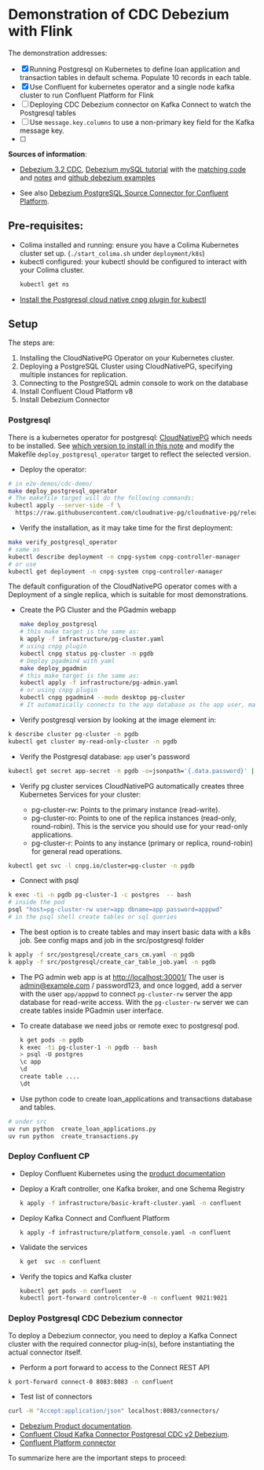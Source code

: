# Demonstration of CDC Debezium with Flink

The demonstration addresses:

* [x] Running Postgresql on Kubernetes to define loan application and transaction tables in default schema. Populate 10 records in each table.
* [x] Use Confluent for kubernetes operator and a single node kafka cluster to run Confluent Platform for Flink
* [ ] Deploying CDC Debezium connector on Kafka Connect to watch the Postgresql tables
* [ ] Use `message.key.columns` to use a non-primary key field for the Kafka message key.
* [ ] 

**Sources of information**:

* [Debezium 3.2 CDC](https://debezium.io/documentation/reference/3.2/), [Debezium mySQL tutorial](https://debezium.io/documentation/reference/3.2/tutorial.html) with the [matching code](https://github.com/jbcodeforce/db-play/tree/master/code/debezium-tutorial) and [notes](https://jbcodeforce.github.io/db-play/debezium/) and [github debezium examples](https://github.com/debezium/debezium-examples)

* See also [Debezium PostgreSQL Source Connector for Confluent Platform](https://docs.confluent.io/kafka-connectors/debezium-postgres-source/current/overview.html).

## Pre-requisites:

* Colima installed and running: ensure you have a Colima Kubernetes cluster set up. (`./start_colima.sh` under `deployment/k8s`)
* kubectl configured: your kubectl should be configured to interact with your Colima cluster.
  ```sh
  kubectl get ns
  ```
* [Install the Postgresql cloud native cnpg plugin for kubectl](https://cloudnative-pg.io/documentation/current/kubectl-plugin/)

## Setup

The steps are:

1. Installing the CloudNativePG Operator on your Kubernetes cluster.
1. Deploying a PostgreSQL Cluster using CloudNativePG, specifying multiple instances for replication.
1. Connecting to the PostgreSQL admin console to work on the database
1. Install Confluent Cloud Platform v8
1. Install Debezium Connector

### Postgresql

There is a kubernetes operator for postgresql: [CloudNativePG](https://cloudnative-pg.io/) which needs to be installed. See [which version to install in this note](https://cloudnative-pg.io/documentation/1.25/installation_upgrade/) and modify the Makefile `deploy_postgresql_operator` target to reflect the selected version.

* Deploy the operator:
```sh
# in e2e-demos/cdc-demo/
make deploy_postgresql_operator
# The makefile target will do the following commands:
kubectl apply --server-side -f \
  https://raw.githubusercontent.com/cloudnative-pg/cloudnative-pg/release-1.25/releases/cnpg-1.25.1.yaml
```

* Verify the installation, as it may take time for the first deployment: 

```sh
make verify_postgresql_operator
# same as
kubectl describe deployment -n cnpg-system cnpg-controller-manager
# or use
kubectl get deployment -n cnpg-system cnpg-controller-manager
```

The default configuration of the CloudNativePG operator comes with a Deployment of a single replica, which is suitable for most demonstrations.

* Create the PG Cluster and the PGadmin webapp
  ```sh
  make deploy_postgresql
  # this make target is the same as: 
  k apply -f infrastructure/pg-cluster.yaml
  # using cnpg plugin
  kubectl cnpg status pg-cluster -n pgdb
  # Deploy pgadmin4 with yaml
  make deploy_pgadmin
  # this make target is the same as:
  kubectl apply -f infrastructure/pg-admin.yaml
  # or using cnpg plugin
  kubectl cnpg pgadmin4 --mode desktop pg-cluster
  # It automatically connects to the app database as the app user, making it ideal for quick demos
  ```

* Verify postgresql version by looking at the image element in:

```sh
k describe cluster pg-cluster -n pgdb  
kubectl get cluster my-read-only-cluster -n pgdb
```

* Verify the Postgresql database: `app` user's password

```sh
kubectl get secret app-secret -n pgdb -o=jsonpath='{.data.password}' | base64 -d
```

* Verify pg cluster services
CloudNativePG automatically creates three Kubernetes Services for your cluster:

  * pg-cluster-rw: Points to the primary instance (read-write).
  * pg-cluster-ro: Points to one of the replica instances (read-only, round-robin). This is the service you should use for your read-only applications.
  * pg-cluster-r: Points to any instance (primary or replica, round-robin) for general read operations.

```sh
kubectl get svc -l cnpg.io/cluster=pg-cluster -n pgdb
```

* Connect with psql
```sh
k exec -ti -n pgdb pg-cluster-1 -c postgres  -- bash
# inside the pod
psql "host=pg-cluster-rw user=app dbname=app password=apppwd"
# in the psql shell create tables or sql queries

```

* The best option is to create tables and may insert basic data with a k8s job. See config maps and job in the src/postgresql folder

```sh
k apply -f src/postgresql/create_cars_cm.yaml -n pgdb
k apply -f src/postgresql/create_car_table_job.yaml -n pgdb
```

* The PG admin web app is at [http://localhost:30001/](http://localhost:30001/) The user is admin@example.com / password123, and once logged, add a server with the user `app/apppwd` to connect `pg-cluster-rw` server the app database for read-write access. With the `pg-cluster-rw` server we can create tables inside PGadmin user interface.

* To create database we need jobs or remote exec to postgresql pod.

    ```sh
    k get pods -n pgdb
    k exec -ti pg-cluster-1 -n pgdb -- bash
    > psql -U postgres
    \c app
    \d
    create table .... 
    \dt
    ```

* Use python code to create loan_applications and transactions database and tables.

```sh
# under src
uv run python  create_loan_applications.py
uv run python  create_transactions.py
```

### Deploy Confluent CP

* Deploy Confluent Kubernetes using the [product documentation](https://docs.confluent.io/operator/current/co-deploy-cfk.html)
* Deploy a Kraft controller, one Kafka broker, and one Schema Registry
  ```sh
  k apply -f infrastructure/basic-kraft-cluster.yaml -n confluent
  ```

* Deploy Kafka Connect and Confluent Platform
  ```
  k apply -f infrastructure/platform_console.yaml -n confluent
  ```

* Validate the services
  ```sh
  k get  svc -n confluent
  ```

* Verify the topics and Kafka cluster
  ```sh
  kubectl get pods -n confluent  -w 
  kubectl port-forward controlcenter-0 -n confluent 9021:9021
  ```

### Deploy Postgresql CDC Debezium connector

To deploy a Debezium connector, you need to deploy a Kafka Connect cluster with the required connector plug-in(s), before instantiating the actual connector itself.

* Perform a port forward to access to the Connect REST API

```sh
k port-forward connect-0 8083:8083 -n confluent
```

* Test list of connectors

```sh
curl -H "Accept:application/json" localhost:8083/connectors/
```

* [Debezium Product documentation](https://debezium.io/documentation/reference/stable/connectors/postgresql.html#debezium-connector-for-postgresql). 
* [Confluent Cloud Kafka Connector Postgresql CDC v2 Debezium](https://docs.confluent.io/cloud/current/connectors/cc-postgresql-cdc-source-v2-debezium/cc-postgresql-cdc-source-v2-debezium.html).
* [Confluent Platform connector](https://docs.confluent.io/kafka-connectors/debezium-postgres-source/current/overview.html)

To summarize here are the important steps to proceed:



```
```